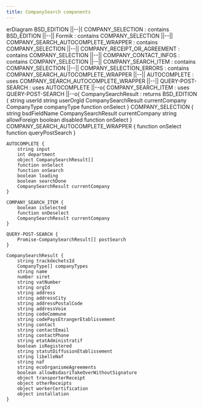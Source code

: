 ```yaml
---
title: CompanySearch components
---
```

erDiagram
    BSD_EDITION ||--|{ COMPANY_SELECTION : contains
    BSD_EDITION ||--|| Formik : contains
    COMPANY_SELECTION ||--|| COMPANY_SEARCH_AUTOCOMPLETE_WRAPPER : contains
    COMPANY_SELECTION ||--|| COMPANY_RECEIPT_OR_AGREEMENT : contains
    COMPANY_SELECTION ||--|| COMPANY_CONTACT_INFOS : contains
    COMPANY_SELECTION ||--|| COMPANY_SEARCH_ITEM : contains
    COMPANY_SELECTION ||--|| COMPANY_SELECTION_ERRORS : contains
    COMPANY_SEARCH_AUTOCOMPLETE_WRAPPER ||--|| AUTOCOMPLETE : uses
    COMPANY_SEARCH_AUTOCOMPLETE_WRAPPER ||--|| QUERY-POST-SEARCH : uses
    AUTOCOMPLETE ||--o{ COMPANY_SEARCH_ITEM : uses
    QUERY-POST-SEARCH ||--o{ CompanySearchResult : returns
    BSD_EDITION {
        string userId
        string userOrgId
        CompanySearchResult currentCompany
        CompanyType companyType
        function onSelect
    }
    COMPANY_SELECTION {
        string bsdFieldName
        CompanySearchResult currentCompany
        string allowForeign
        boolean disabled
        function onSelect
    }
    COMPANY_SEARCH_AUTOCOMPLETE_WRAPPER {
        function onSelect
        function queryPostSearch
    }

    AUTOCOMPLETE {
        string input
        int department
        object CompanySearchResult[]
        function onSelect
        function onSearch
        boolean loading
        boolean searchDone
        CompanySearchResult currentCompany
    }

    COMPANY_SEARCH_ITEM {
        boolean isSelected
        function onDeselect
        CompanySearchResult currentCompany
    }

    QUERY-POST-SEARCH {
        Promise-CompanySearchResult[] postSearch
    }

    CompanySearchResult {
        string trackdechetsId
        CompanyType[] companyTypes
        string name
        number siret
        string vatNumber
        string orgId
        string address
        string addressCity
        string addressPostalCode
        string addressVoie
        string codeCommune
        string codePaysEtrangerEtablissement
        string contact
        string contactEmail
        string contactPhone
        string etatAdministratif
        boolean isRegistered
        string statutDiffusionEtablissement
        string libelleNaf
        string naf
        string ecoOrganismeAgreements
        boolean allowBsdasriTakeOverWithoutSignature
        object transporterReceipt
        object otherReceipts
        object workerCertification
        object installation
    }
